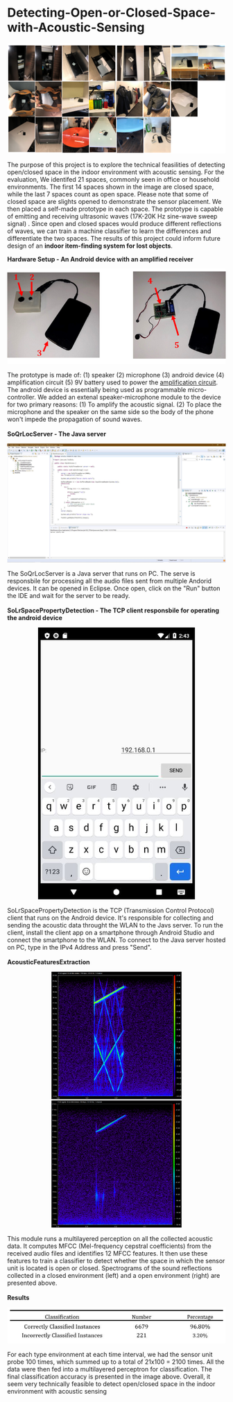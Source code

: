 # Detecting-Open-or-Closed-Space-with-Acoustic-Sensing

<p align="center">
  <img src="Images/spaces.png">
</p>

The purpose of this project is to explore the technical feasilities of detecting open/closed space in the indoor environment with acoustic sensing. For the evaluation, We identifed 21 spaces, commonly seen in office or household environments. The first 14 spaces shown in the image are closed space, while the last 7 spaces count as open space. Please note that some of closed space are slights opened to demonstrate the sensor placement. We then placed a self-made prototype in each space. The prototype is capable of emitting and receiving ultrasonic waves (17K-20K Hz sine-wave sweep signal) . Since open and closed spaces would produce different reflections of waves, we can train a machine classifier to learn the differences and differentiate the two spaces. The results of this project could inform future design of an <b>indoor item-finding system for lost objects</b>. 

<b>Hardware Setup - An Android device with an amplified receiver</b>
<p align="center">
  <img src="Images/open_space.png">
</p>

The prototype is made of: (1) speaker (2) microphone (3) android device (4) amplification circuit (5) 9V battery used to power the <a href="http://afrotechmods.com/tutorials/2017/01/17/how-to-make-a-simple-1-watt-audio-amplifier-lm386-based/">amplification circuit</a>.
The android device is essentially being used as programmable micro-controller. We added an extenal speaker-microphone module to the device for two primary reasons: (1) To amplify the acoustic signal. (2) To place the microphone and the speaker on the same side so the body of the phone won't impede the propagation of sound waves. 
<br/>
<br/>
<b>SoQrLocServer - The Java server</b> 
<p align="center">
  <img src="Images/server.JPG">
</p>
The SoQrLocServer is a Java server that runs on PC. The serve is responsbile for processing all the audio files sent from multiple Andorid devices. It can be opened in Eclipse. Once open, click on the "Run" button the IDE and wait for the server to be ready. 
<br/>
<br/>
<b>SoLrSpacePropertyDetection - The TCP client responsbile for operating the android device</b>
<p align="center">
  <img src="Images/client2.JPG">
</p>
SoLrSpacePropertyDetection is the TCP (Transmission Control Protocol) client that runs on the Android device. It's responsible for collecting and sending the acoustic data throught the WLAN to the Javs server. To run the client, install the client app on a smartphone through Android Studio and connect the smartphone to the WLAN. To connect to the Java server hosted on PC, type in the IPv4 Address and press "Send". 
<br/>
<br/>
<b>AcousticFeaturesExtraction</b> 
<p align="center">
  <img src="Images/closed.png" width = "300px">
  <img src="Images/open.png" width = "300px">
</p>
This module runs a multilayered perception on all the collected acoustic data. It computes MFCC (Mel-frequency cepstral coefficients) from the received audio files and identifies 12 MFCC features. It then use these features to train a classifier to detect whether the space in which the sensor unit is located is open or closed. Spectrograms of the sound reflections collected in a closed environment (left) and a open environment (right) are presented above.
<br/>
<br/>
<b>Results</b>
<p align="center">
  <img src="Images/accuracy.JPG">
</p>
For each type environment at each time interval, we had the sensor unit probe 100 times, which summed up to a total of 21x100 = 2100 times. All the data were then fed into a multilayered perceptron for classification. The final classification accuracy is presented in the image above. Overall, it seem very technically feasible to detect open/closed space in the indoor environment with acoustic sensing
